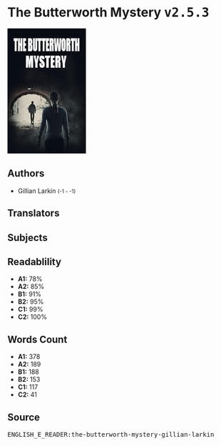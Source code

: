 # The Butterworth Mystery <kbd>v2.5.3</kbd>

![](./cover.medium.jpg "")

## Authors


 - Gillian Larkin <small>(-1 - -1)</small>

## Translators



## Subjects



## Readablility


 - **A1:** 78%
 - **A2:** 85%
 - **B1:** 91%
 - **B2:** 95%
 - **C1:** 99%
 - **C2:** 100%

## Words Count


 - **A1:** 378
 - **A2:** 189
 - **B1:** 188
 - **B2:** 153
 - **C1:** 117
 - **C2:** 41

## Source


<kbd>ENGLISH_E_READER:the-butterworth-mystery-gillian-larkin</kbd>
